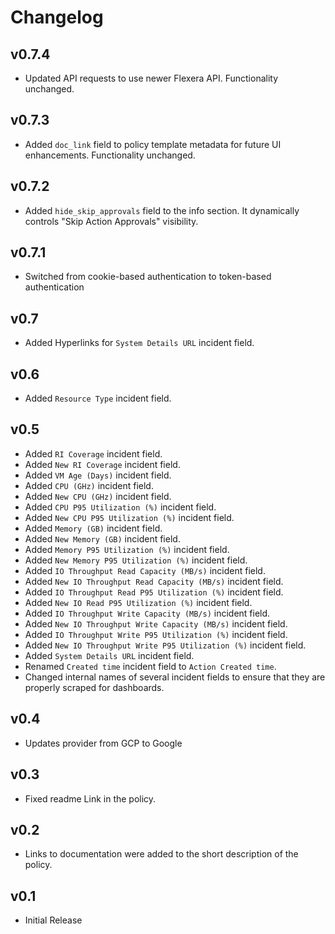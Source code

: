 # Changelog

## v0.7.4

- Updated API requests to use newer Flexera API. Functionality unchanged.

## v0.7.3

- Added `doc_link` field to policy template metadata for future UI enhancements. Functionality unchanged.

## v0.7.2

- Added `hide_skip_approvals` field to the info section. It dynamically controls "Skip Action Approvals" visibility.

## v0.7.1

- Switched from cookie-based authentication to token-based authentication

## v0.7

- Added Hyperlinks for `System Details URL` incident field.

## v0.6

- Added `Resource Type` incident field.

## v0.5

- Added `RI Coverage` incident field.
- Added `New RI Coverage` incident field.
- Added `VM Age (Days)` incident field.
- Added `CPU (GHz)` incident field.
- Added `New CPU (GHz)` incident field.
- Added `CPU P95 Utilization (%)` incident field.
- Added `New CPU P95 Utilization (%)` incident field.
- Added `Memory (GB)` incident field.
- Added `New Memory (GB)` incident field.
- Added `Memory P95 Utilization (%)` incident field.
- Added `New Memory P95 Utilization (%)` incident field.
- Added `IO Throughput Read Capacity (MB/s)` incident field.
- Added `New IO Throughput Read Capacity (MB/s)` incident field.
- Added `IO Throughput Read P95 Utilization (%)` incident field.
- Added `New IO Read P95 Utilization (%)` incident field.
- Added `IO Throughput Write Capacity (MB/s)` incident field.
- Added `New IO Throughput Write Capacity (MB/s)` incident field.
- Added `IO Throughput Write P95 Utilization (%)` incident field.
- Added `New IO Throughput Write P95 Utilization (%)` incident field.
- Added `System Details URL` incident field.
- Renamed `Created time` incident field to `Action Created time`.
- Changed internal names of several incident fields to ensure that they are properly scraped for dashboards.

## v0.4

- Updates provider from GCP to Google

## v0.3

- Fixed readme Link in the policy.

## v0.2

- Links to documentation were added to the short description of the policy.

## v0.1

- Initial Release

